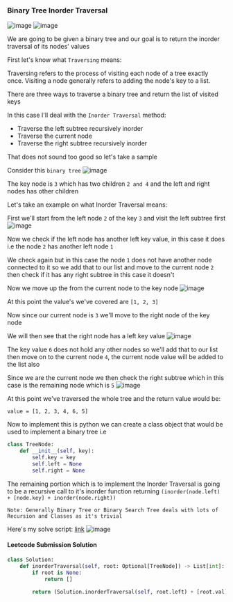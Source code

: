 <h3> Binary Tree Inorder Traversal </h3>

![image](https://github.com/h4ckyou/h4ckyou.github.io/assets/127159644/6efa44dd-4e85-4c8a-a914-c537f5ce77a2)
![image](https://github.com/h4ckyou/h4ckyou.github.io/assets/127159644/e6d31e7a-29f8-4bca-b79e-58b66dc501b5)

We are going to be given a binary tree and our goal is to return the inorder traversal of its nodes' values

First let's know what `Traversing` means:

Traversing refers to the process of visiting each node of a tree exactly once. Visiting a node generally refers to adding the node's key to a list.

There are three ways to traverse a binary tree and return the list of visited keys

In this case I'll deal with the `Inorder Traversal` method:

- Traverse the left subtree recursively inorder
- Traverse the current node
- Traverse the right subtree recursively inorder

That does not sound too good so let's take a sample

Consider this `binary tree` 
![image](https://github.com/h4ckyou/h4ckyou.github.io/assets/127159644/840f2369-e11a-4fb1-8af9-93b55189566c)

The key node is `3` which has two children `2 and 4` and the left and right nodes has other children

Let's take an example on what Inorder Traversal means:

First we'll start from the left node `2` of the key `3` and visit the left subtree first
![image](https://github.com/h4ckyou/h4ckyou.github.io/assets/127159644/6d5ca74c-4848-4877-b47a-d651d2364220)

Now we check if the left node has another left key value, in this case it does i.e the node `2` has another left node `1`

We check again but in this case the node `1` does not have another node connected to it so we add that to our list and move to the current node `2` then check if it has any right subtree in this case it doesn't

Now we move up the from the current node to the key node
![image](https://github.com/h4ckyou/h4ckyou.github.io/assets/127159644/aa07c62e-1bdc-4502-b07e-4eba7408b90e)

At this point the value's we've covered are `[1, 2, 3]`

Now since our current node is `3` we'll move to the right node of the key node

We will then see that the right node has a left key value
![image](https://github.com/h4ckyou/h4ckyou.github.io/assets/127159644/6246b820-9428-4ce8-abab-4c78d6de77f3)

The key value `6` does not hold any other nodes so we'll add that to our list then move on to the current node `4`, the current node value will be added to the list also 

Since we are the current node we then check the right subtree which in this case is the remaining node which is `5`
![image](https://github.com/h4ckyou/h4ckyou.github.io/assets/127159644/58718ed4-c3a5-40dd-8333-81dea0c08db9)

At this point we've traversed the whole tree and the return value would be:

```
value = [1, 2, 3, 4, 6, 5]
```

Now to implement this is python we can create a class object that would be used to implement a binary tree i.e

```python
class TreeNode:
    def __init__(self, key):
        self.key = key
        self.left = None
        self.right = None
```

The remaining portion which is to implement the Inorder Traversal is going to be a recursive call to it's inorder function returning `(inorder(node.left) + [node.key] + inorder(node.right))`

```
Note: Generally Binary Tree or Binary Search Tree deals with lots of Recursion and Classes as it's trivial
```

Here's my solve script: [link](https://github.com/h4ckyou/h4ckyou.github.io/blob/main/posts/programming/Leetcode/Binary%20Tree%20Inorder%20Traversal/solve.py)
![image](https://github.com/h4ckyou/h4ckyou.github.io/assets/127159644/5b640348-b755-48b2-ab36-a7cdf530f0c0)

#### Leetcode Submission Solution

```python
class Solution:
    def inorderTraversal(self, root: Optional[TreeNode]) -> List[int]:
        if root is None:
            return []
        
        return (Solution.inorderTraversal(self, root.left) + [root.val] + Solution.inorderTraversal(self, root.right))
```
